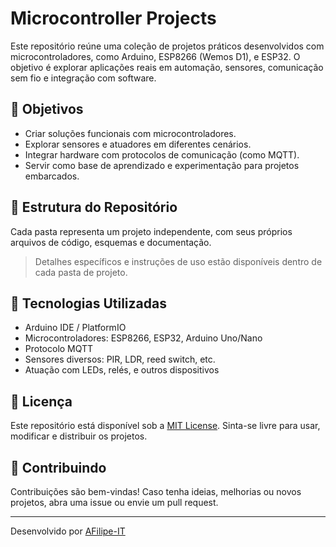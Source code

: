 # Microcontroller Projects

Este repositório reúne uma coleção de projetos práticos desenvolvidos com microcontroladores, como Arduino, ESP8266 (Wemos D1), e ESP32. O objetivo é explorar aplicações reais em automação, sensores, comunicação sem fio e integração com software.

## 🚀 Objetivos

- Criar soluções funcionais com microcontroladores.
- Explorar sensores e atuadores em diferentes cenários.
- Integrar hardware com protocolos de comunicação (como MQTT).
- Servir como base de aprendizado e experimentação para projetos embarcados.

## 📁 Estrutura do Repositório

Cada pasta representa um projeto independente, com seus próprios arquivos de código, esquemas e documentação.


> Detalhes específicos e instruções de uso estão disponíveis dentro de cada pasta de projeto.

## 🧰 Tecnologias Utilizadas

- Arduino IDE / PlatformIO
- Microcontroladores: ESP8266, ESP32, Arduino Uno/Nano
- Protocolo MQTT
- Sensores diversos: PIR, LDR, reed switch, etc.
- Atuação com LEDs, relés, e outros dispositivos

## 📄 Licença

Este repositório está disponível sob a [MIT License](LICENSE). Sinta-se livre para usar, modificar e distribuir os projetos.

## 🤝 Contribuindo

Contribuições são bem-vindas! Caso tenha ideias, melhorias ou novos projetos, abra uma issue ou envie um pull request.

---

Desenvolvido por [AFilipe-IT](https://github.com/AFilipe-IT)
